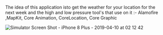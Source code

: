 The idea of this application isto get the weather for your location for the next week and the high and low pressure
tool's that use on it :-  Alamofire ,MapKit, Core Animation, CoreLocation, Core Graphic

![Simulator Screen Shot - iPhone 8 Plus - 2019-04-10 at 02 12 42](https://user-images.githubusercontent.com/28659588/55843423-7a51fb00-5b38-11e9-96c5-b964f493f7c1.png)
